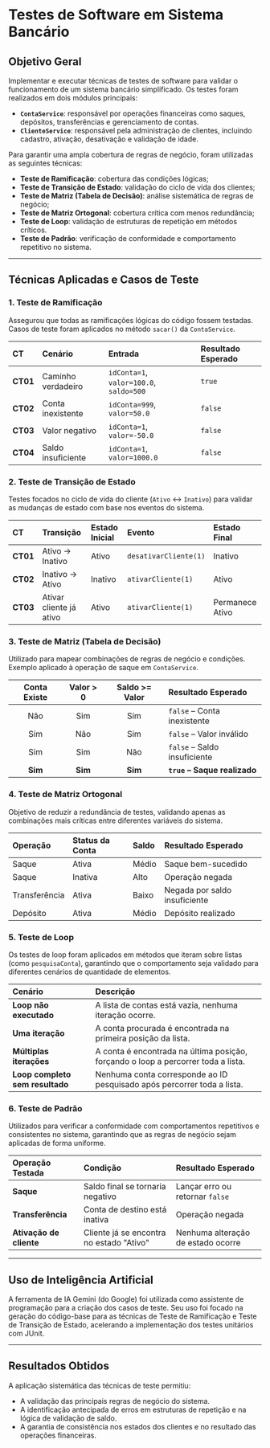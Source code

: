 # Testes de Software em Sistema Bancário

## Objetivo Geral

Implementar e executar técnicas de testes de software para validar o funcionamento de um sistema bancário simplificado. Os testes foram realizados em dois módulos principais:

* **`ContaService`**: responsável por operações financeiras como saques, depósitos, transferências e gerenciamento de contas.
* **`ClienteService`**: responsável pela administração de clientes, incluindo cadastro, ativação, desativação e validação de idade.

Para garantir uma ampla cobertura de regras de negócio, foram utilizadas as seguintes técnicas:

* **Teste de Ramificação**: cobertura das condições lógicas;
* **Teste de Transição de Estado**: validação do ciclo de vida dos clientes;
* **Teste de Matriz (Tabela de Decisão)**: análise sistemática de regras de negócio;
* **Teste de Matriz Ortogonal**: cobertura crítica com menos redundância;
* **Teste de Loop**: validação de estruturas de repetição em métodos críticos.
* **Teste de Padrão**: verificação de conformidade e comportamento repetitivo no sistema.

---

## Técnicas Aplicadas e Casos de Teste

### 1. Teste de Ramificação

Assegurou que todas as ramificações lógicas do código fossem testadas. Casos de teste foram aplicados no método `sacar()` da `ContaService`.

| CT   | Cenário              | Entrada                               | Resultado Esperado |
| :--- | :------------------- | :------------------------------------ | :----------------- |
| **CT01** | Caminho verdadeiro   | `idConta=1`, `valor=100.0`, `saldo=500` | `true`             |
| **CT02** | Conta inexistente    | `idConta=999`, `valor=50.0`           | `false`            |
| **CT03** | Valor negativo       | `idConta=1`, `valor=-50.0`            | `false`            |
| **CT04** | Saldo insuficiente   | `idConta=1`, `valor=1000.0`           | `false`            |

### 2. Teste de Transição de Estado

Testes focados no ciclo de vida do cliente (`Ativo` <-> `Inativo`) para validar as mudanças de estado com base nos eventos do sistema.

| CT   | Transição                 | Estado Inicial | Evento                | Estado Final     |
| :--- | :------------------------ | :------------- | :-------------------- | :--------------- |
| **CT01** | Ativo → Inativo           | Ativo          | `desativarCliente(1)` | Inativo          |
| **CT02** | Inativo → Ativo           | Inativo        | `ativarCliente(1)`    | Ativo            |
| **CT03** | Ativar cliente já ativo   | Ativo          | `ativarCliente(1)`    | Permanece Ativo  |

### 3. Teste de Matriz (Tabela de Decisão)

Utilizado para mapear combinações de regras de negócio e condições. Exemplo aplicado à operação de saque em `ContaService`.

| Conta Existe | Valor > 0 | Saldo >= Valor | Resultado Esperado            |
| :----------: | :-------: | :------------: | :---------------------------- |
|      Não     |    Sim    |      Sim       | `false` – Conta inexistente   |
|      Sim     |    Não    |      Sim       | `false` – Valor inválido      |
|      Sim     |    Sim    |      Não       | `false` – Saldo insuficiente  |
|   **Sim** |  **Sim** |    **Sim** | **`true` – Saque realizado** |

### 4. Teste de Matriz Ortogonal

Objetivo de reduzir a redundância de testes, validando apenas as combinações mais críticas entre diferentes variáveis do sistema.

| Operação      | Status da Conta | Saldo | Resultado Esperado             |
| :------------ | :-------------- | :---- | :----------------------------- |
| Saque         | Ativa           | Médio | Saque bem-sucedido             |
| Saque         | Inativa         | Alto  | Operação negada                |
| Transferência | Ativa           | Baixo | Negada por saldo insuficiente  |
| Depósito      | Ativa           | Médio | Depósito realizado             |

### 5. Teste de Loop

Os testes de loop foram aplicados em métodos que iteram sobre listas (como `pesquisaConta`), garantindo que o comportamento seja validado para diferentes cenários de quantidade de elementos.

| Cenário                       | Descrição                                                              |
| :---------------------------- | :--------------------------------------------------------------------- |
| **Loop não executado** | A lista de contas está vazia, nenhuma iteração ocorre.                 |
| **Uma iteração** | A conta procurada é encontrada na primeira posição da lista.             |
| **Múltiplas iterações** | A conta é encontrada na última posição, forçando o loop a percorrer toda a lista. |
| **Loop completo sem resultado** | Nenhuma conta corresponde ao ID pesquisado após percorrer toda a lista. |

### 6. Teste de Padrão

Utilizados para verificar a conformidade com comportamentos repetitivos e consistentes no sistema, garantindo que as regras de negócio sejam aplicadas de forma uniforme.

| Operação Testada      | Condição                                | Resultado Esperado                  |
| :-------------------- | :-------------------------------------- | :---------------------------------- |
| **Saque** | Saldo final se tornaria negativo        | Lançar erro ou retornar `false`     |
| **Transferência** | Conta de destino está inativa           | Operação negada                     |
| **Ativação de cliente** | Cliente já se encontra no estado "Ativo" | Nenhuma alteração de estado ocorre  |

---

## Uso de Inteligência Artificial
A ferramenta de IA Gemini (do Google) foi utilizada como assistente de programação para a criação dos casos de teste. Seu uso foi focado na geração do código-base para as técnicas de Teste de Ramificação e Teste de Transição de Estado, acelerando a implementação dos testes unitários com JUnit.

---

## Resultados Obtidos

A aplicação sistemática das técnicas de teste permitiu:
* A validação das principais regras de negócio do sistema.
* A identificação antecipada de erros em estruturas de repetição e na lógica de validação de saldo.
* A garantia de consistência nos estados dos clientes e no resultado das operações financeiras.
